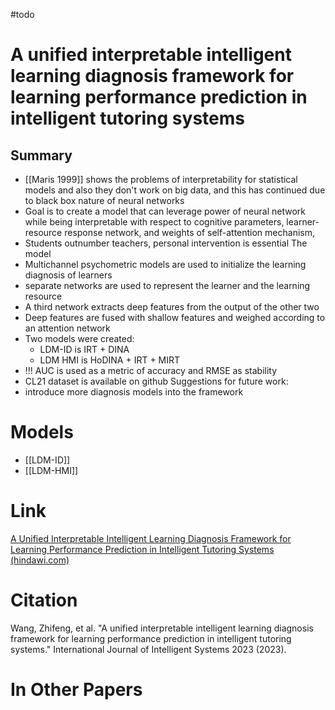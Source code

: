 #todo
# A unified interpretable intelligent learning diagnosis framework for learning performance prediction in intelligent tutoring systems
## Summary
- [[Maris 1999]] shows the problems of interpretability for statistical models and also they don't work on big data, and this has continued due to black box nature of neural networks
- Goal is to create a model that can leverage power of neural network while being interpretable with respect to cognitive parameters, learner-resource response network, and weights of self-attention mechanism,
- Students outnumber teachers, personal intervention is essential
The model
- Multichannel psychometric models are used to initialize the learning diagnosis of learners
- separate networks are used to represent the learner and the learning resource
- A third network extracts deep features from the output of the other two
- Deep features are fused with shallow features and weighed according to an attention network
- Two models were created:
	- LDM-ID is IRT + DINA
	- LDM HMI is HoDINA + IRT + MIRT
- !!! AUC is used as a metric of accuracy and RMSE as stability
- CL21 dataset is available on github
Suggestions for future work:
- introduce more diagnosis models into the framework

# Models
- [[LDM-ID]]
- [[LDM-HMI]]


# Link
[A Unified Interpretable Intelligent Learning Diagnosis Framework for Learning Performance Prediction in Intelligent Tutoring Systems (hindawi.com)](https://www.hindawi.com/journals/ijis/2023/4468025/)
# Citation
Wang, Zhifeng, et al. "A unified interpretable intelligent learning diagnosis framework for learning performance prediction in intelligent tutoring systems." International Journal of Intelligent Systems 2023 (2023).

# In Other Papers